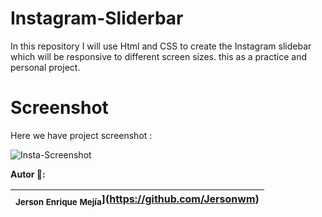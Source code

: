 # Instagram-Sliderbar

In this repository I will use Html and CSS to create the Instagram slidebar which will be responsive to different screen sizes. this as a practice and personal project.

# Screenshot
Here we have project screenshot :

![Insta-Screenshot](https://github.com/Jersonwm/Instagram-Sliderbar/assets/9126710/ef0ce6d3-aa4b-4599-8371-c3a8e5d8e1c7)

**Autor 🧑:**

| <sub>Jerson Enrique Mejía</sub>](https://github.com/Jersonwm) |
| :---: |
